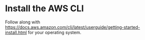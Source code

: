 # Install the AWS CLI

Follow along with https://docs.aws.amazon.com/cli/latest/userguide/getting-started-install.html
for your operating system.
